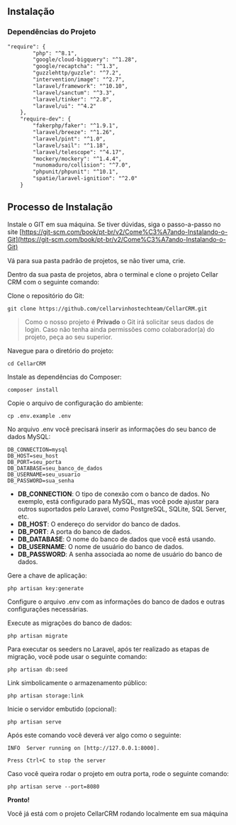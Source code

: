 ## Instalação

### Dependências do Projeto

```html
"require": {
        "php": "^8.1",
        "google/cloud-bigquery": "^1.28",
        "google/recaptcha": "^1.3",
        "guzzlehttp/guzzle": "^7.2",
        "intervention/image": "^2.7",
        "laravel/framework": "^10.10",
        "laravel/sanctum": "^3.3",
        "laravel/tinker": "^2.8",
        "laravel/ui": "^4.2"
    },
    "require-dev": {
        "fakerphp/faker": "^1.9.1",
        "laravel/breeze": "^1.26",
        "laravel/pint": "^1.0",
        "laravel/sail": "^1.18",
        "laravel/telescope": "^4.17",
        "mockery/mockery": "^1.4.4",
        "nunomaduro/collision": "^7.0",
        "phpunit/phpunit": "^10.1",
        "spatie/laravel-ignition": "^2.0"
    }
```

## Processo de Instalação

Instale o GIT em sua máquina. Se tiver dúvidas, siga o passo-a-passo no site [https://git-scm.com/book/pt-br/v2/Come%C3%A7ando-Instalando-o-Git](https://git-scm.com/book/pt-br/v2/Come%C3%A7ando-Instalando-o-Git)

Vá para sua pasta padrão de projetos, se não tiver uma, crie.

Dentro da sua pasta de projetos, abra o terminal e clone o projeto Cellar CRM com o seguinte comando:

Clone o repositório do Git:

```plaintext
git clone https://github.com/cellarvinhostechteam/CellarCRM.git
```

> Como o nosso projeto é **Privado** o Git irá solicitar seus dados de login. Caso não tenha ainda permissões como colaborador(a) do projeto, peça ao seu superior.

Navegue para o diretório do projeto:

```plaintext
cd CellarCRM
```

  
Instale as dependências do Composer:

```plaintext
composer install
```

  
Copie o arquivo de configuração do ambiente:

```plaintext
cp .env.example .env
```

No arquivo .env você precisará inserir as informações do seu banco de dados MySQL:

```plaintext
DB_CONNECTION=mysql
DB_HOST=seu_host
DB_PORT=seu_porta
DB_DATABASE=seu_banco_de_dados
DB_USERNAME=seu_usuario
DB_PASSWORD=sua_senha
```

*   **DB\_CONNECTION**: O tipo de conexão com o banco de dados. No exemplo, está configurado para MySQL, mas você pode ajustar para outros suportados pelo Laravel, como PostgreSQL, SQLite, SQL Server, etc.
*   **DB\_HOST**: O endereço do servidor do banco de dados.
*   **DB\_PORT**: A porta do banco de dados.
*   **DB\_DATABASE**: O nome do banco de dados que você está usando.
*   **DB\_USERNAME**: O nome de usuário do banco de dados.
*   **DB\_PASSWORD**: A senha associada ao nome de usuário do banco de dados.

Gere a chave de aplicação:

```plaintext
php artisan key:generate
```

  
Configure o arquivo .env com as informações do banco de dados e outras configurações necessárias.

Execute as migrações do banco de dados:

```plaintext
php artisan migrate
```

Para executar os seeders no Laravel, após ter realizado as etapas de migração, você pode usar o seguinte comando:

```plaintext
php artisan db:seed
```

  
Link simbolicamente o armazenamento público:

```plaintext
php artisan storage:link
```

  
Inicie o servidor embutido (opcional):

```plaintext
php artisan serve
```

Após este comando você deverá ver algo como o seguinte:

```plaintext
INFO  Server running on [http://127.0.0.1:8000].

Press Ctrl+C to stop the server
```

Caso você queira rodar o projeto em outra porta, rode o seguinte comando:

```plaintext
php artisan serve --port=8080
```

**Pronto!**

Você já está com o projeto CellarCRM rodando localmente em sua máquina